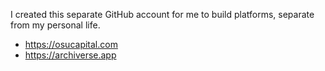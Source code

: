 I created this separate GitHub account for me to build platforms, separate from my personal life.  

- https://osucapital.com
- https://archiverse.app
